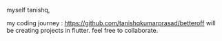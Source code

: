 myself tanishq,

my coding journey : https://github.com/tanishqkumarprasad/betteroff
will be creating projects in flutter.
feel free to collaborate.
